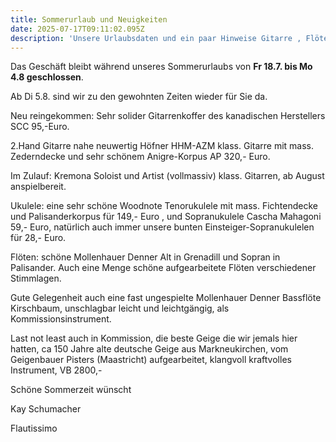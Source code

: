 ```yaml
---
title: Sommerurlaub und Neuigkeiten
date: 2025-07-17T09:11:02.095Z
description: 'Unsere Urlaubsdaten und ein paar Hinweise Gitarre , Flöte, Ukulele , Geige.'
---
```

Das Geschäft bleibt während unseres Sommerurlaubs von **Fr 18.7. bis Mo 4.8 geschlossen**. 

Ab Di 5.8. sind wir zu den gewohnten Zeiten wieder für Sie da. 

Neu reingekommen: Sehr solider Gitarrenkoffer des kanadischen Herstellers SCC 95,-Euro.

2.Hand Gitarre nahe neuwertig Höfner HHM-AZM klass. Gitarre mit mass. Zederndecke und sehr schönem Anigre-Korpus AP 320,- Euro. 

Im Zulauf: Kremona Soloist  und Artist (vollmassiv) klass. Gitarren, ab August anspielbereit.

Ukulele: eine sehr schöne Woodnote Tenorukulele mit mass. Fichtendecke und Palisanderkorpus für 149,- Euro , und Sopranukulele Cascha Mahagoni 59,- Euro, natürlich auch immer unsere bunten Einsteiger-Sopranukulelen für 28,- Euro. 

Flöten: schöne Mollenhauer Denner Alt in Grenadill und Sopran in Palisander. Auch eine Menge schöne aufgearbeitete Flöten verschiedener Stimmlagen. 

Gute Gelegenheit auch eine fast ungespielte Mollenhauer Denner Bassflöte Kirschbaum, unschlagbar leicht und leichtgängig, als Kommissionsinstrument.

Last not least auch in Kommission, die beste Geige die wir jemals hier hatten, ca 150 Jahre alte deutsche Geige aus Markneukirchen, vom Geigenbauer Pisters (Maastricht) aufgearbeitet, klangvoll kraftvolles Instrument, VB 2800,-

Schöne Sommerzeit wünscht

Kay Schumacher

Flautissimo
